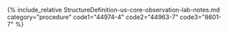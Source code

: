 {% include_relative StructureDefinition-us-core-observation-lab-notes.md category="procedure" code1="44974-4" code2="44963-7" code3="8601-7" %}
